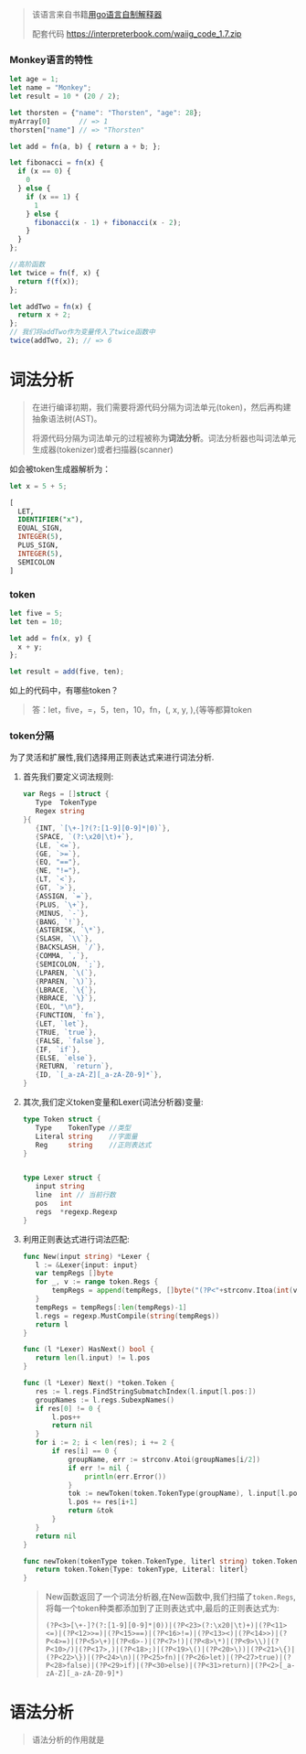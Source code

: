 >   该语言来自书籍[用go语言自制解释器](https://weread.qq.com/web/bookDetail/74d32120813ab6de0g019b0e)
>
>   配套代码 https://interpreterbook.com/waiig_code_1.7.zip

### Monkey语言的特性

```js
let age = 1;
let name = "Monkey";
let result = 10 * (20 / 2);

let thorsten = {"name": "Thorsten", "age": 28};
myArray[0]       // => 1
thorsten["name"] // => "Thorsten"

let add = fn(a, b) { return a + b; };

let fibonacci = fn(x) {
  if (x == 0) {
    0
  } else {
    if (x == 1) {
      1
    } else {
      fibonacci(x - 1) + fibonacci(x - 2);
    }
  }
};

//高阶函数
let twice = fn(f, x) {
  return f(f(x));
};

let addTwo = fn(x) {
  return x + 2;
};
// 我们将addTwo作为变量传入了twice函数中
twice(addTwo, 2); // => 6

```

# 词法分析

>   在进行编译初期，我们需要将源代码分隔为词法单元(token)，然后再构建抽象语法树(AST)。
>
>   
>
>   将源代码分隔为词法单元的过程被称为**词法分析**。词法分析器也叫词法单元生成器(tokenizer)或者扫描器(scanner)

如会被token生成器解析为：

```js
let x = 5 + 5;
```

```sql
[
  LET,
  IDENTIFIER("x"),
  EQUAL_SIGN,
  INTEGER(5),
  PLUS_SIGN,
  INTEGER(5),
  SEMICOLON
]
```

### token

```js
let five = 5;
let ten = 10;

let add = fn(x, y) {
  x + y;
};

let result = add(five, ten);
```

如上的代码中，有哪些token？

>   答：let，five，=，5，ten，10，fn，(, x, y, ),{等等都算token

### token分隔

为了灵活和扩展性,我们选择用正则表达式来进行词法分析.

1.   首先我们要定义词法规则:

     ```go
     var Regs = []struct {
     	Type  TokenType
     	Regex string
     }{
     	{INT, `[\+-]?(?:[1-9][0-9]*|0)`},
     	{SPACE, `(?:\x20|\t)+`},
     	{LE, `<=`},
     	{GE, `>=`},
     	{EQ, "=="},
     	{NE, "!="},
     	{LT, `<`},
     	{GT, `>`},
     	{ASSIGN, `=`},
     	{PLUS, `\+`},
     	{MINUS, `-`},
     	{BANG, `!`},
     	{ASTERISK, `\*`},
     	{SLASH, `\\`},
     	{BACKSLASH, `/`},
     	{COMMA, `,`},
     	{SEMICOLON, `;`},
     	{LPAREN, `\(`},
     	{RPAREN, `\)`},
     	{LBRACE, `\{`},
     	{RBRACE, `\}`},
     	{EOL, "\n"},
     	{FUNCTION, `fn`},
     	{LET, `let`},
     	{TRUE, `true`},
     	{FALSE, `false`},
     	{IF, `if`},
     	{ELSE, `else`},
     	{RETURN, `return`},
     	{ID, `[_a-zA-Z][_a-zA-Z0-9]*`},
     }
     ```

2.   其次,我们定义token变量和Lexer(词法分析器)变量:

     ```go
     type Token struct {
     	Type    TokenType //类型
     	Literal string    //字面量
     	Reg     string    //正则表达式
     }
     
     
     type Lexer struct {
     	input string
     	line  int // 当前行数
     	pos   int
     	regs  *regexp.Regexp
     }
     ```

3.   利用正则表达式进行词法匹配:

     ```go
     func New(input string) *Lexer {
     	l := &Lexer{input: input}
     	var tempRegs []byte
     	for _, v := range token.Regs {
     		tempRegs = append(tempRegs, []byte("(?P<"+strconv.Itoa(int(v.Type))+">"+v.Regex+")|")...)
     	}
     	tempRegs = tempRegs[:len(tempRegs)-1]
     	l.regs = regexp.MustCompile(string(tempRegs))
     	return l
     }
     
     func (l *Lexer) HasNext() bool {
     	return len(l.input) != l.pos
     }
     
     func (l *Lexer) Next() *token.Token {
     	res := l.regs.FindStringSubmatchIndex(l.input[l.pos:])
     	groupNames := l.regs.SubexpNames()
     	if res[0] != 0 {
     		l.pos++
     		return nil
     	}
     	for i := 2; i < len(res); i += 2 {
     		if res[i] == 0 {
     			groupName, err := strconv.Atoi(groupNames[i/2])
     			if err != nil {
     				println(err.Error())
     			}
     			tok := newToken(token.TokenType(groupName), l.input[l.pos:l.pos+res[i+1]])
     			l.pos += res[i+1]
     			return &tok
     		}
     	}
     	return nil
     }
     
     func newToken(tokenType token.TokenType, literl string) token.Token {
     	return token.Token{Type: tokenType, Literal: literl}
     }
     
     ```

     >   New函数返回了一个词法分析器,在New函数中,我们扫描了`token.Regs`,将每一个token种类都添加到了正则表达式中,最后的正则表达式为:
     >
     >   `(?P<3>[\+-]?(?:[1-9][0-9]*|0))|(?P<23>(?:\x20|\t)+)|(?P<11><=)|(?P<12>>=)|(?P<15>==)|(?P<16>!=)|(?P<13><)|(?P<14>>)|(?P<4>=)|(?P<5>\+)|(?P<6>-)|(?P<7>!)|(?P<8>\*)|(?P<9>\\)|(?P<10>/)|(?P<17>,)|(?P<18>;)|(?P<19>\()|(?P<20>\))|(?P<21>\{)|(?P<22>\})|(?P<24>\n)|(?P<25>fn)|(?P<26>let)|(?P<27>true)|(?P<28>false)|(?P<29>if)|(?P<30>else)|(?P<31>return)|(?P<2>[_a-zA-Z][_a-zA-Z0-9]*)`

# 语法分析

>   语法分析的作用就是
